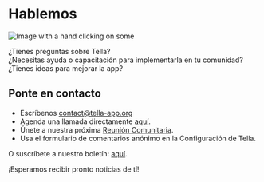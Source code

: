 <div classname="section" id="get-in-touch">
    <h1>Hablemos</h1>
    <div classname="columns">
        <div classname="column"><img classname="home-illustrations" src="img/contact.png" alt="Image with a hand clicking on some"></div>
        <div classname="column">
            <p>¿Tienes preguntas sobre Tella?<br> 
                ¿Necesitas ayuda o capacitación para implementarla en tu comunidad?<br>
                ¿Tienes ideas para mejorar la app?<br></p>
            <h2>Ponte en contacto</h2>
            <ul>
<li>Escríbenos <a href="mailto:contact@tella-app.org">contact@tella-app.org</a>
</li>
                <li>Agenda una llamada directamente <a href="https://calendly.com/d/grp-5v7-rjf/tella-meeting"> aquí</a>.</li>
                <li>Únete a nuestra próxima <a href="community-meetings">Reunión Comunitaria</a>.</li>
                <li>Usa el formulario de comentarios anónimo en la Configuración de Tella.</li>
            </ul>
<p>O suscríbete a nuestro boletín: <a href="https://blog.wearehorizontal.org/tag/tella/">aquí</a>.</p>
            <p>¡Esperamos recibir pronto noticias de tí!</p>
        </div>
    </div>
</div>
